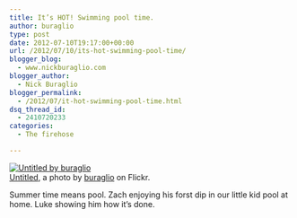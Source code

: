 ```yaml
---
title: It’s HOT! Swimming pool time.
author: buraglio
type: post
date: 2012-07-10T19:17:00+00:00
url: /2012/07/10/its-hot-swimming-pool-time/
blogger_blog:
  - www.nickburaglio.com
blogger_author:
  - Nick Buraglio
blogger_permalink:
  - /2012/07/it-hot-swimming-pool-time.html
dsq_thread_id:
  - 2410720233
categories:
  - The firehose

---
```

<div>
  <a href="http://www.flickr.com/photos/buraglio/7531386224/" title="Untitled"><img src="http://farm9.staticflickr.com/8009/7531386224_b58d3f09c7.jpg" alt="Untitled by buraglio" /></a><br /><span><a href="http://www.flickr.com/photos/buraglio/7531386224/">Untitled</a>, a photo by <a href="http://www.flickr.com/photos/buraglio/">buraglio</a> on Flickr.</span>
</div>

Summer time means pool. Zach enjoying his forst dip in our little kid pool at home. Luke showing him how it&#8217;s done.